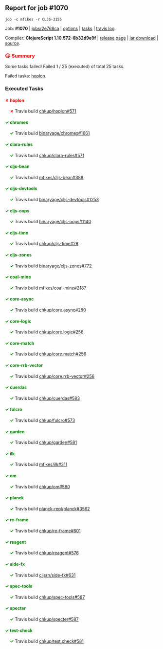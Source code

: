 ## Report for job #1070
```
job -c mfikes -r CLJS-3155
```


Job: **#1070** | [jobs/2e768ca](https://github.com/cljs-oss/canary/commit/2e768cae8ef07f751899fa1959e89fae2b3741ae) | [options](options.edn) | [tasks](tasks.edn) | [travis log](https://travis-ci.org/cljs-oss/canary/builds/574330488).

Compiler: **ClojureScript 1.10.572-6b32d9e9f** | [release page](https://github.com/cljs-oss/canary/releases/tag/r1.10.572-6b32d9e9f) | [jar download](https://github.com/cljs-oss/canary/releases/download/r1.10.572-6b32d9e9f/clojurescript-1.10.572-6b32d9e9f.jar) | [source](https://github.com/mfikes/clojurescript/commit/6b32d9e9fd9befb96243091a97de13d447ea8ec6).

### <b style='color:red'>☹ Summary</b>

Some tasks failed! Failed 1 / 25 (executed) of total 25 tasks.

Failed tasks: [hoplon](#-hoplon).

### Executed Tasks

#### <b style='color:red'>&#x2717; hoplon</b>
&nbsp;&nbsp;&nbsp;&nbsp;<b style='color:red'>&#x2717;</b> Travis build [chkup/hoplon#571](https://travis-ci.org/chkup/hoplon/builds/574332846)<br>

#### <b style='color:green'>&#x2713; chromex</b>
&nbsp;&nbsp;&nbsp;&nbsp;<b style='color:green'>&#x2713;</b> Travis build [binaryage/chromex#1661](https://travis-ci.org/binaryage/chromex/builds/574332686)<br>

#### <b style='color:green'>&#x2713; clara-rules</b>
&nbsp;&nbsp;&nbsp;&nbsp;<b style='color:green'>&#x2713;</b> Travis build [chkup/clara-rules#571](https://travis-ci.org/chkup/clara-rules/builds/574332712)<br>

#### <b style='color:green'>&#x2713; cljs-bean</b>
&nbsp;&nbsp;&nbsp;&nbsp;<b style='color:green'>&#x2713;</b> Travis build [mfikes/cljs-bean#388](https://travis-ci.org/mfikes/cljs-bean/builds/574332692)<br>

#### <b style='color:green'>&#x2713; cljs-devtools</b>
&nbsp;&nbsp;&nbsp;&nbsp;<b style='color:green'>&#x2713;</b> Travis build [binaryage/cljs-devtools#1253](https://travis-ci.org/binaryage/cljs-devtools/builds/574332716)<br>

#### <b style='color:green'>&#x2713; cljs-oops</b>
&nbsp;&nbsp;&nbsp;&nbsp;<b style='color:green'>&#x2713;</b> Travis build [binaryage/cljs-oops#1140](https://travis-ci.org/binaryage/cljs-oops/builds/574332732)<br>

#### <b style='color:green'>&#x2713; cljs-time</b>
&nbsp;&nbsp;&nbsp;&nbsp;<b style='color:green'>&#x2713;</b> Travis build [chkup/cljs-time#28](https://travis-ci.org/chkup/cljs-time/builds/574332760)<br>

#### <b style='color:green'>&#x2713; cljs-zones</b>
&nbsp;&nbsp;&nbsp;&nbsp;<b style='color:green'>&#x2713;</b> Travis build [binaryage/cljs-zones#772](https://travis-ci.org/binaryage/cljs-zones/builds/574332738)<br>

#### <b style='color:green'>&#x2713; coal-mine</b>
&nbsp;&nbsp;&nbsp;&nbsp;<b style='color:green'>&#x2713;</b> Travis build [mfikes/coal-mine#2187](https://travis-ci.org/mfikes/coal-mine/builds/574332753)<br>

#### <b style='color:green'>&#x2713; core-async</b>
&nbsp;&nbsp;&nbsp;&nbsp;<b style='color:green'>&#x2713;</b> Travis build [chkup/core.async#260](https://travis-ci.org/chkup/core.async/builds/574332776)<br>

#### <b style='color:green'>&#x2713; core-logic</b>
&nbsp;&nbsp;&nbsp;&nbsp;<b style='color:green'>&#x2713;</b> Travis build [chkup/core.logic#258](https://travis-ci.org/chkup/core.logic/builds/574332769)<br>

#### <b style='color:green'>&#x2713; core-match</b>
&nbsp;&nbsp;&nbsp;&nbsp;<b style='color:green'>&#x2713;</b> Travis build [chkup/core.match#256](https://travis-ci.org/chkup/core.match/builds/574332774)<br>

#### <b style='color:green'>&#x2713; core-rrb-vector</b>
&nbsp;&nbsp;&nbsp;&nbsp;<b style='color:green'>&#x2713;</b> Travis build [chkup/core.rrb-vector#256](https://travis-ci.org/chkup/core.rrb-vector/builds/574332796)<br>

#### <b style='color:green'>&#x2713; cuerdas</b>
&nbsp;&nbsp;&nbsp;&nbsp;<b style='color:green'>&#x2713;</b> Travis build [chkup/cuerdas#583](https://travis-ci.org/chkup/cuerdas/builds/574332811)<br>

#### <b style='color:green'>&#x2713; fulcro</b>
&nbsp;&nbsp;&nbsp;&nbsp;<b style='color:green'>&#x2713;</b> Travis build [chkup/fulcro#573](https://travis-ci.org/chkup/fulcro/builds/574333387)<br>

#### <b style='color:green'>&#x2713; garden</b>
&nbsp;&nbsp;&nbsp;&nbsp;<b style='color:green'>&#x2713;</b> Travis build [chkup/garden#581](https://travis-ci.org/chkup/garden/builds/574333233)<br>

#### <b style='color:green'>&#x2713; ilk</b>
&nbsp;&nbsp;&nbsp;&nbsp;<b style='color:green'>&#x2713;</b> Travis build [mfikes/ilk#311](https://travis-ci.org/mfikes/ilk/builds/574333290)<br>

#### <b style='color:green'>&#x2713; om</b>
&nbsp;&nbsp;&nbsp;&nbsp;<b style='color:green'>&#x2713;</b> Travis build [chkup/om#580](https://travis-ci.org/chkup/om/builds/574333363)<br>

#### <b style='color:green'>&#x2713; planck</b>
&nbsp;&nbsp;&nbsp;&nbsp;<b style='color:green'>&#x2713;</b> Travis build [planck-repl/planck#3562](https://travis-ci.org/planck-repl/planck/builds/574333153)<br>

#### <b style='color:green'>&#x2713; re-frame</b>
&nbsp;&nbsp;&nbsp;&nbsp;<b style='color:green'>&#x2713;</b> Travis build [chkup/re-frame#601](https://travis-ci.org/chkup/re-frame/builds/574332925)<br>

#### <b style='color:green'>&#x2713; reagent</b>
&nbsp;&nbsp;&nbsp;&nbsp;<b style='color:green'>&#x2713;</b> Travis build [chkup/reagent#576](https://travis-ci.org/chkup/reagent/builds/574333133)<br>

#### <b style='color:green'>&#x2713; side-fx</b>
&nbsp;&nbsp;&nbsp;&nbsp;<b style='color:green'>&#x2713;</b> Travis build [cljsrn/side-fx#631](https://travis-ci.org/cljsrn/side-fx/builds/574333296)<br>

#### <b style='color:green'>&#x2713; spec-tools</b>
&nbsp;&nbsp;&nbsp;&nbsp;<b style='color:green'>&#x2713;</b> Travis build [chkup/spec-tools#587](https://travis-ci.org/chkup/spec-tools/builds/574333250)<br>

#### <b style='color:green'>&#x2713; specter</b>
&nbsp;&nbsp;&nbsp;&nbsp;<b style='color:green'>&#x2713;</b> Travis build [chkup/specter#587](https://travis-ci.org/chkup/specter/builds/574333370)<br>

#### <b style='color:green'>&#x2713; test-check</b>
&nbsp;&nbsp;&nbsp;&nbsp;<b style='color:green'>&#x2713;</b> Travis build [chkup/test.check#581](https://travis-ci.org/chkup/test.check/builds/574333197)<br>